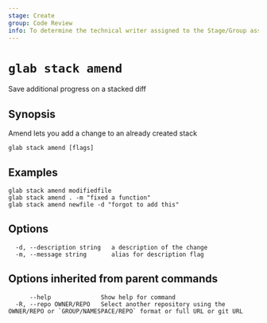 ```yaml
---
stage: Create
group: Code Review
info: To determine the technical writer assigned to the Stage/Group associated with this page, see https://about.gitlab.com/handbook/product/ux/technical-writing/#assignments
---
```


<!--
This documentation is auto generated by a script.
Please do not edit this file directly. Run `make gen-docs` instead.
-->

# `glab stack amend`

Save additional progress on a stacked diff

## Synopsis

Amend lets you add a change to an already created stack

```plaintext
glab stack amend [flags]
```

## Examples

```plaintext
glab stack amend modifiedfile
glab stack amend . -m "fixed a function"
glab stack amend newfile -d "forgot to add this"
```

## Options

```plaintext
  -d, --description string   a description of the change
  -m, --message string       alias for description flag
```

## Options inherited from parent commands

```plaintext
      --help              Show help for command
  -R, --repo OWNER/REPO   Select another repository using the OWNER/REPO or `GROUP/NAMESPACE/REPO` format or full URL or git URL
```
